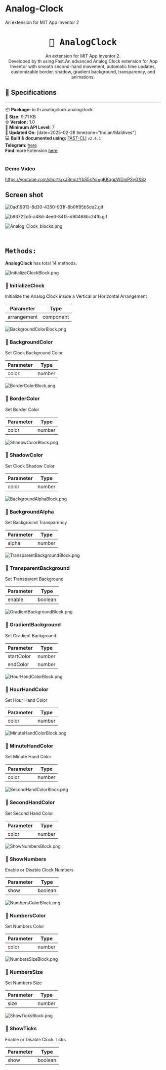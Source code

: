 # Analog-Clock
An extension for MIT App Inventor 2

<div align="center">
<h1><kbd>🧩 AnalogClock</kbd></h1>
An extension for MIT App Inventor 2.<br>
Developed by th using Fast.An advanced Analog Clock extension for App Inventor with smooth second-hand movement, automatic time updates, customizable border, shadow, gradient background, transparency, and animations.
</div>

## 📝 Specifications
* **
📦 **Package:** io.th.analogclock.analogclock<br>
💾 **Size:** 9.71 KB<br>
⚙️ **Version:** 1.0<br>
📱 **Minimum API Level:** 7<br>
📅 **Updated On:** [date=2025-02-28 timezone="Indian/Maldives"]<br>
💻 **Built & documented using:** [FAST-CLI](https://community.appinventor.mit.edu/t/fast-an-efficient-way-to-build-extensions/129103?u=jewel) `v2.4.1`
<br>
**Telegram:** [here](https://t.me/techhamara91)<br>
**Find** more Extension [here](https://github.com/TechHamara/Th_Free_Extensions)<br>
<br>
### Demo Video 
https://youtube.com/shorts/xJ3mozYbS5s?si=gKKqgcWDmPSyGX8z

## Screen shot 

 ![0ad19913-8d30-4350-931f-8b0ff95b5de2.gif](https://github.com/user-attachments/assets/4f9f675c-e361-4356-adbc-7ce404cb2f20)


 ![b93722d5-a48d-4ee0-84f5-d90468bc24fb.gif](https://github.com/user-attachments/assets/396fa5e1-38a9-41c1-ab79-492a7b042091)

![Analog_Clock_blocks.png](https://github.com/user-attachments/assets/76649fc6-e615-4045-a86d-fb084867cff1)

<br>

## <kbd>Methods:</kbd>

**AnalogClock** has total 14 methods.
<br>

![InitializeClockBlock.png](https://github.com/user-attachments/assets/a61efea4-f89e-4c84-af21-cef3d3a8a8e1)

### 💜 InitializeClock
Initialize the Analog Clock inside a Vertical or Horizontal Arrangement

| Parameter | Type
| - | - |
| arrangement | component

![BackgroundColorBlock.png](https://github.com/user-attachments/assets/37fb3863-d56e-48a7-b429-e142fbbbf66a)
### 💜 BackgroundColor
Set Clock Background Color

| Parameter | Type
| - | - |
| color | number

![BorderColorBlock.png](https://github.com/user-attachments/assets/d21f4d1c-1071-4bd5-8167-7d83d20a218a)
### 💜 BorderColor
Set Border Color

| Parameter | Type
| - | - |
| color | number

![ShadowColorBlock.png](https://github.com/user-attachments/assets/57254ac8-a7d8-4230-9ea3-be886bcfea19)
### 💜 ShadowColor
Set Clock Shadow Color

| Parameter | Type
| - | - |
| color | number

![BackgroundAlphaBlock.png](https://github.com/user-attachments/assets/daac038e-6f0c-4521-9aba-3797727c9b53)
### 💜 BackgroundAlpha
Set Background Transparency

| Parameter | Type
| - | - |
| alpha | number

![TransparentBackgroundBlock.png](https://github.com/user-attachments/assets/367ce7ed-b66d-4fb5-b1eb-a0f83c006f5f)
### 💜 TransparentBackground
Set Transparent Background

| Parameter | Type
| - | - |
| enable | boolean

![GradientBackgroundBlock.png](https://github.com/user-attachments/assets/6441de7b-e3a1-42a2-b5ae-dca2cf3f1d44)
### 💜 GradientBackground
Set Gradient Background

| Parameter | Type
| - | - |
| startColor | number
| endColor | number

![HourHandColorBlock.png](https://github.com/user-attachments/assets/4e616e62-92cd-44bc-b288-64d4c53e8aa1)
### 💜 HourHandColor
Set Hour Hand Color

| Parameter | Type
| - | - |
| color | number

![MinuteHandColorBlock.png](https://github.com/user-attachments/assets/9f66e674-8038-4e03-9113-1359fec9ab70)
### 💜 MinuteHandColor
Set Minute Hand Color

| Parameter | Type
| - | - |
| color | number

![SecondHandColorBlock.png](https://github.com/user-attachments/assets/f820e332-ee56-40b1-bda2-f9d8d60e4ade)
### 💜 SecondHandColor
Set Second Hand Color

| Parameter | Type
| - | - |
| color | number

![ShowNumbersBlock.png](https://github.com/user-attachments/assets/35d9ace9-984a-4d24-9465-7b5e15e64355)
### 💜 ShowNumbers
Enable or Disable Clock Numbers

| Parameter | Type
| - | - |
| show | boolean

![NumbersColorBlock.png](https://github.com/user-attachments/assets/d030f062-8c1b-4b32-839f-4f002ac9fe78)
### 💜 NumbersColor
Set Numbers Color

| Parameter | Type
| - | - |
| color | number

![NumbersSizeBlock.png](https://github.com/user-attachments/assets/50dcbd87-9c93-48f2-bb38-b428b8e2ae9a)
### 💜 NumbersSize
Set Numbers Size

| Parameter | Type
| - | - |
| size | number

![ShowTicksBlock.png](https://github.com/user-attachments/assets/f8e90401-b02b-4fe4-8967-b389c09c8f31)
### 💜 ShowTicks
Enable or Disable Clock Ticks

| Parameter | Type
| - | - |
| show | boolean

